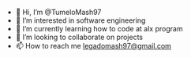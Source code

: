 - 👋 Hi, I’m @TumeloMash97
- 👀 I’m interested in software engineering
- 🌱 I’m currently learning how to code at alx program
- 💞️ I’m looking to collaborate on projects
- 📫 How to reach me legadomash97@gmail.com

<!---
TumeloMash97/TumeloMash97 is a ✨ special ✨ repository because its `README.md` (this file) appears on your GitHub profile.
You can click the Preview link to take a look at your changes.
--->
